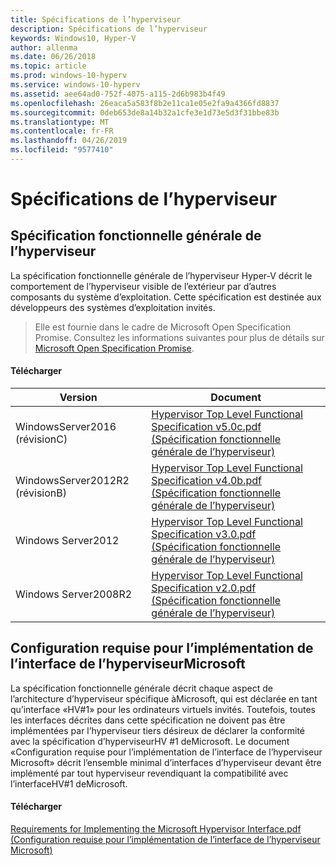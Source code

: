 ```yaml
---
title: Spécifications de l’hyperviseur
description: Spécifications de l’hyperviseur
keywords: Windows10, Hyper-V
author: allenma
ms.date: 06/26/2018
ms.topic: article
ms.prod: windows-10-hyperv
ms.service: windows-10-hyperv
ms.assetid: aee64ad0-752f-4075-a115-2d6b983b4f49
ms.openlocfilehash: 26eaca5a583f8b2e11ca1e05e2fa9a4366fd8837
ms.sourcegitcommit: 0deb653de8a14b32a1cfe3e1d73e5d3f31bbe83b
ms.translationtype: MT
ms.contentlocale: fr-FR
ms.lasthandoff: 04/26/2019
ms.locfileid: "9577410"
---
```

# <a name="hypervisor-specifications"></a>Spécifications de l’hyperviseur

## <a name="hypervisor-top-level-functional-specification"></a>Spécification fonctionnelle générale de l’hyperviseur

La spécification fonctionnelle générale de l’hyperviseur Hyper-V décrit le comportement de l’hyperviseur visible de l’extérieur par d’autres composants du système d’exploitation. Cette spécification est destinée aux développeurs des systèmes d’exploitation invités.
  
> Elle est fournie dans le cadre de Microsoft Open Specification Promise.  Consultez les informations suivantes pour plus de détails sur [Microsoft Open Specification Promise](https://msdn.microsoft.com/en-us/openspecifications).  

#### <a name="download"></a>Télécharger
Version | Document
--- | ---
WindowsServer2016 (révisionC) | [Hypervisor Top Level Functional Specification v5.0c.pdf (Spécification fonctionnelle générale de l’hyperviseur)](https://github.com/MicrosoftDocs/Virtualization-Documentation/raw/live/tlfs/Hypervisor%20Top%20Level%20Functional%20Specification%20v5.0C.pdf)
WindowsServer2012R2 (révisionB) | [Hypervisor Top Level Functional Specification v4.0b.pdf (Spécification fonctionnelle générale de l’hyperviseur)](https://github.com/Microsoft/Virtualization-Documentation/raw/master/tlfs/Hypervisor%20Top%20Level%20Functional%20Specification%20v4.0b.pdf)
Windows Server2012 | [Hypervisor Top Level Functional Specification v3.0.pdf (Spécification fonctionnelle générale de l’hyperviseur)](https://github.com/Microsoft/Virtualization-Documentation/raw/master/tlfs/Hypervisor%20Top%20Level%20Functional%20Specification%20v3.0.pdf)
Windows Server2008R2 | [Hypervisor Top Level Functional Specification v2.0.pdf (Spécification fonctionnelle générale de l’hyperviseur)](https://github.com/Microsoft/Virtualization-Documentation/raw/master/tlfs/Hypervisor%20Top%20Level%20Functional%20Specification%20v2.0.pdf)

## <a name="requirements-for-implementing-the-microsoft-hypervisor-interface"></a>Configuration requise pour l’implémentation de l’interface de l’hyperviseurMicrosoft

La spécification fonctionnelle générale décrit chaque aspect de l’architecture d’hyperviseur spécifique àMicrosoft, qui est déclarée en tant qu’interface «HV#1» pour les ordinateurs virtuels invités.  Toutefois, toutes les interfaces décrites dans cette spécification ne doivent pas être implémentées par l’hyperviseur tiers désireux de déclarer la conformité avec la spécification d’hyperviseurHV #1 deMicrosoft. Le document «Configuration requise pour l’implémentation de l’interface de l’hyperviseur Microsoft» décrit l’ensemble minimal d’interfaces d’hyperviseur devant être implémenté par tout hyperviseur revendiquant la compatibilité avec l’interfaceHV#1 deMicrosoft.

#### <a name="download"></a>Télécharger

[Requirements for Implementing the Microsoft Hypervisor Interface.pdf (Configuration requise pour l’implémentation de l’interface de l’hyperviseur Microsoft)](https://github.com/Microsoft/Virtualization-Documentation/raw/master/tlfs/Requirements%20for%20Implementing%20the%20Microsoft%20Hypervisor%20Interface.pdf)

